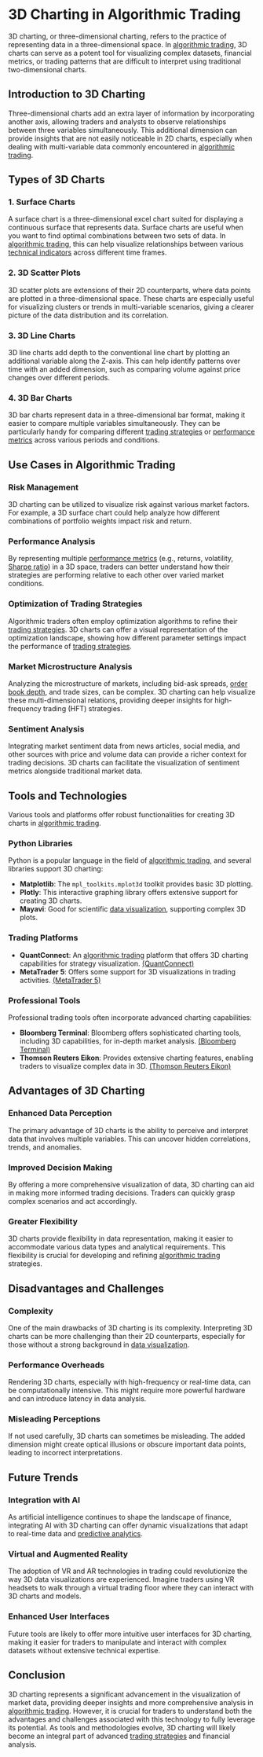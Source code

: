 # 3D Charting in Algorithmic Trading

3D charting, or three-dimensional charting, refers to the practice of representing data in a three-dimensional space. In [algorithmic trading](../a/algorithmic_trading.md), 3D charts can serve as a potent tool for visualizing complex datasets, financial metrics, or trading patterns that are difficult to interpret using traditional two-dimensional charts.

## Introduction to 3D Charting

Three-dimensional charts add an extra layer of information by incorporating another axis, allowing traders and analysts to observe relationships between three variables simultaneously. This additional dimension can provide insights that are not easily noticeable in 2D charts, especially when dealing with multi-variable data commonly encountered in [algorithmic trading](../a/algorithmic_trading.md).

## Types of 3D Charts

### 1. Surface Charts
A surface chart is a three-dimensional excel chart suited for displaying a continuous surface that represents data. Surface charts are useful when you want to find optimal combinations between two sets of data. In [algorithmic trading](../a/algorithmic_trading.md), this can help visualize relationships between various [technical indicators](../t/technical_indicators.md) across different time frames.

### 2. 3D Scatter Plots
3D scatter plots are extensions of their 2D counterparts, where data points are plotted in a three-dimensional space. These charts are especially useful for visualizing clusters or trends in multi-variable scenarios, giving a clearer picture of the data distribution and its correlation.

### 3. 3D Line Charts
3D line charts add depth to the conventional line chart by plotting an additional variable along the Z-axis. This can help identify patterns over time with an added dimension, such as comparing volume against price changes over different periods.

### 4. 3D Bar Charts
3D bar charts represent data in a three-dimensional bar format, making it easier to compare multiple variables simultaneously. They can be particularly handy for comparing different [trading strategies](../t/trading_strategies.md) or [performance metrics](../p/performance_metrics.md) across various periods and conditions.

## Use Cases in Algorithmic Trading

### Risk Management
3D charting can be utilized to visualize risk against various market factors. For example, a 3D surface chart could help analyze how different combinations of portfolio weights impact risk and return.

### Performance Analysis
By representing multiple [performance metrics](../p/performance_metrics.md) (e.g., returns, volatility, [Sharpe ratio](../s/sharpe_ratio.md)) in a 3D space, traders can better understand how their strategies are performing relative to each other over varied market conditions.

### Optimization of Trading Strategies
Algorithmic traders often employ optimization algorithms to refine their [trading strategies](../t/trading_strategies.md). 3D charts can offer a visual representation of the optimization landscape, showing how different parameter settings impact the performance of [trading strategies](../t/trading_strategies.md).

### Market Microstructure Analysis
Analyzing the microstructure of markets, including bid-ask spreads, [order book depth](../o/order_book_depth.md), and trade sizes, can be complex. 3D charting can help visualize these multi-dimensional relations, providing deeper insights for high-frequency trading (HFT) strategies.

### Sentiment Analysis
Integrating market sentiment data from news articles, social media, and other sources with price and volume data can provide a richer context for trading decisions. 3D charts can facilitate the visualization of sentiment metrics alongside traditional market data.

## Tools and Technologies

Various tools and platforms offer robust functionalities for creating 3D charts in [algorithmic trading](../a/algorithmic_trading.md).

### Python Libraries
Python is a popular language in the field of [algorithmic trading](../a/algorithmic_trading.md), and several libraries support 3D charting:
- **Matplotlib**: The `mpl_toolkits.mplot3d` toolkit provides basic 3D plotting.
- **Plotly**: This interactive graphing library offers extensive support for creating 3D charts.
- **Mayavi**: Good for scientific [data visualization](../d/data_visualization.md), supporting complex 3D plots.

### Trading Platforms
- **QuantConnect**: An [algorithmic trading](../a/algorithmic_trading.md) platform that offers 3D charting capabilities for strategy visualization. [(QuantConnect)](https://www.quantconnect.com)
- **MetaTrader 5**: Offers some support for 3D visualizations in trading activities. [(MetaTrader 5)](https://www.metatrader5.com)

### Professional Tools
Professional trading tools often incorporate advanced charting capabilities:
- **Bloomberg Terminal**: Bloomberg offers sophisticated charting tools, including 3D capabilities, for in-depth market analysis. [(Bloomberg Terminal)](https://www.bloomberg.com/professional/solution/bloomberg-terminal/)
- **Thomson Reuters Eikon**: Provides extensive charting features, enabling traders to visualize complex data in 3D. [(Thomson Reuters Eikon)](https://www.refinitiv.com/en/products/eikon-trading-software)

## Advantages of 3D Charting

### Enhanced Data Perception
The primary advantage of 3D charts is the ability to perceive and interpret data that involves multiple variables. This can uncover hidden correlations, trends, and anomalies.

### Improved Decision Making
By offering a more comprehensive visualization of data, 3D charting can aid in making more informed trading decisions. Traders can quickly grasp complex scenarios and act accordingly.

### Greater Flexibility
3D charts provide flexibility in data representation, making it easier to accommodate various data types and analytical requirements. This flexibility is crucial for developing and refining [algorithmic trading](../a/algorithmic_trading.md) strategies.

## Disadvantages and Challenges

### Complexity
One of the main drawbacks of 3D charting is its complexity. Interpreting 3D charts can be more challenging than their 2D counterparts, especially for those without a strong background in [data visualization](../d/data_visualization.md).

### Performance Overheads
Rendering 3D charts, especially with high-frequency or real-time data, can be computationally intensive. This might require more powerful hardware and can introduce latency in data analysis.

### Misleading Perceptions
If not used carefully, 3D charts can sometimes be misleading. The added dimension might create optical illusions or obscure important data points, leading to incorrect interpretations.

## Future Trends

### Integration with AI
As artificial intelligence continues to shape the landscape of finance, integrating AI with 3D charting can offer dynamic visualizations that adapt to real-time data and [predictive analytics](../p/predictive_analytics.md).

### Virtual and Augmented Reality
The adoption of VR and AR technologies in trading could revolutionize the way 3D data visualizations are experienced. Imagine traders using VR headsets to walk through a virtual trading floor where they can interact with 3D charts and models.

### Enhanced User Interfaces
Future tools are likely to offer more intuitive user interfaces for 3D charting, making it easier for traders to manipulate and interact with complex datasets without extensive technical expertise.

## Conclusion

3D charting represents a significant advancement in the visualization of market data, providing deeper insights and more comprehensive analysis in [algorithmic trading](../a/algorithmic_trading.md). However, it is crucial for traders to understand both the advantages and challenges associated with this technology to fully leverage its potential. As tools and methodologies evolve, 3D charting will likely become an integral part of advanced [trading strategies](../t/trading_strategies.md) and financial analysis.